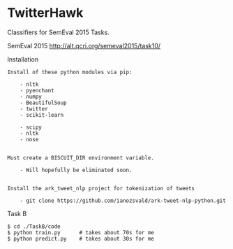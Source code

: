 TwitterHawk
=======

Classifiers for SemEval 2015 Tasks.


SemEval 2015       http://alt.qcri.org/semeval2015/task10/




Installation

    Install of these python modules via pip:

        - nltk
        - pyenchant
        - numpy
        - BeautifulSoup
        - twitter
        - scikit-learn

        - scipy
        - nltk
        - nose


    Must create a BISCUIT_DIR environment variable.

        - Will hopefully be eliminated soon.


    Install the ark_tweet_nlp project for tokenization of tweets

        - git clone https://github.com/ianozsvald/ark-tweet-nlp-python.git



Task B

    $ cd ./TaskB/code
    $ python train.py      # takes about 70s for me
    $ python predict.py    # takes about 30s for me

